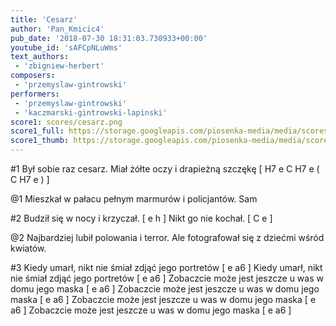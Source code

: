 ```yaml
---
title: 'Cesarz'
author: 'Pan_Kmicic4'
pub_date: '2018-07-30 18:31:03.730933+00:00'
youtube_id: 'sAFCpNLuWms'
text_authors:
 - 'zbigniew-herbert'
composers:
 - 'przemyslaw-gintrowski'
performers:
 - 'przemyslaw-gintrowski'
 - 'kaczmarski-gintrowski-lapinski'
score1: scores/cesarz.png
score1_full: https://storage.googleapis.com/piosenka-media/media/scores/cesarz.png
score1_thumb: https://storage.googleapis.com/piosenka-media/media/scores/cesarz.png.180x0_q85_upscale.png
---
```


#1
Był sobie raz cesarz. Miał żółte oczy i drapieżną szczękę [ H7 e C H7 e ( C H7 e ) ]

@1
Mieszkał w pałacu pełnym marmurów i policjantów. Sam 

#2
Budził się w nocy i krzyczał. [ e h ]
Nikt go nie kochał. [ C e ]

@2
Najbardziej lubił polowania i terror.
Ale fotografował się z dziećmi wśród kwiatów.

#3
Kiedy umarł, nikt nie śmiał zdjąć jego portretów [ e a6 ]
Kiedy umarł, nikt nie śmiał zdjąć jego portretów [ e a6 ]
Zobaczcie może jest jeszcze u was w domu jego maska [ e a6 ]
Zobaczcie może jest jeszcze u was w domu jego maska [ e a6 ]
Zobaczcie może jest jeszcze u was w domu jego maska [ e a6 ]
Zobaczcie może jest jeszcze u was w domu jego maska [ e a6 ]